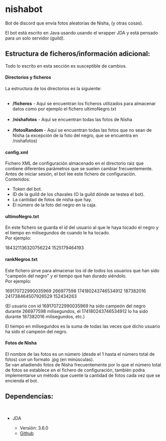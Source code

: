 # nishabot
<p>Bot de discord que envía fotos aleatorias de Nisha, (y otras cosas).</p>

<p>El bot está escrito en Java usando usando el wrapper JDA y está pensado para un solo servidor (guild).</p>

<h2>Estructura de ficheros/información adicional:</h2>
<p>Todo lo escrito en esta sección es susceptible de cambios.</p>
<h4>Directorios y ficheros</h4>
<p>La estructura de los directorios es la siguiente:</p>
  <ul>
    <li><b>/ficheros</b> - Aquí se encuentran los ficheros utilizados para almacenar datos como por ejemplo  el fichero ultimoNegro.txt</li>
    <li><b>/nishafotos</b> - Aquí se encuentran todas las fotos de Nisha</li>
     <li><b>/fotosRandom</b> - Aquí se encuentran todas las fotos que no sean de Nisha (a excepción de la foto del negro, que se encuentra en /nishafotos)</li>
  </ul>
<h4>config.xml</h4>
<p>Fichero XML de configuración almacenado en el directorio raíz que contiene diferentes parámetros que se suelen cambiar frecuentemente.
<br>
Antes de iniciar sesión, el bot lee este fichero de configuración.
<br>
Contenidos:
</p>
<ul>
  <li>Token del bot.</li>
  <li>ID de la guild de los chavales (O la guild dónde se testea el bot).</li>
  <li>La cantidad de fotos de nisha que hay.</li>
  <li>El número de la foto del negro en la caja.</li>
</ul>
<h4>ultimoNegro.txt</h4>
<p>En este fichero se guarda el id del usuario al que le haya tocado el negro y el tiempo en milisegundos de cuando le ha tocado.<br>
Por ejemplo:
</p>
<p>
  184321136320756224 1525179464193
</p>
<h4>rankNegros.txt</h4>
<p>Este fichero sirve para almacenar los id de todos los usuarios que han sido "campeón del negro" y el tiempo que han durado siéndolo.
<br>
Por ejemplo:
</p>
<p>
  169170722990035969 266977598 174180243746534912 187382016 241738464507926529 152434263
</p>
<p>
  (El usuario con id 169170722990035969 ha sido campeón del negro durante 266977598 milisegundos, el 174180243746534912 lo ha sido durante 187382016 milisegundos, etc.)
</p>
<p>El tiempo en milisegundos es la suma de todas las veces que dicho usuario ha sido el campeón del negro.</p>
<h4>Fotos de Nisha</h4>
<p>
  El nombre de las fotos es un número (desde el 1 hasta el número total de fotos) con un formato .jpg (en minúsculas).
  <br>
  Se van añadiendo fotos de Nisha frecuentemente por lo que el número total de fotos se establece en el fichero de configuración, también podra implementarse un método que cuente la cantidad de fotos cada vez que se encienda el bot.
</p>
<h2>Dependencias:</h2>
<br>
<ul>
  <li>JDA</li>
  <ul>
    <li>Versión: 3.6.0</li>
    <li><a href="https://github.com/DV8FromTheWorld/JDA">Github</a>
  </ul>
</ul>
